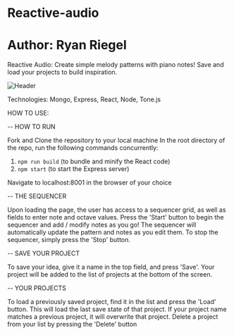 # Reactive-audio
# Author: Ryan Riegel


Reactive Audio:
Create simple melody patterns with piano notes! Save and load your projects to build inspiration.

![Header](https://github.com/rriegel/Reactive-Audio/blob/main/assets/screenshot-10242021.png "Header")

Technologies:
Mongo, Express, React, Node, Tone.js

HOW TO USE:

-- HOW TO RUN

Fork and Clone the repository to your local machine
In the root directory of the repo, run the following commands concurrently:
  1. `npm run build` (to bundle and minify the React code)
  2. `npm start` (to start the Express server)

Navigate to localhost:8001 in the browser of your choice

-- THE SEQUENCER

Upon loading the page, the user has access to a sequencer grid, as well as fields to enter note and octave values.
Press the 'Start' button to begin the sequencer and add / modify notes as you go!
The sequencer will automatically update the pattern and notes as you edit them.
To stop the sequencer, simply press the 'Stop' button.


-- SAVE YOUR PROJECT

To save your idea, give it a name in the top field, and press 'Save'.
Your project will be added to the list of projects at the bottom of the screen.


-- YOUR PROJECTS

To load a previously saved project, find it in the list and press the 'Load' button. This will load the last save state of that project.
If your project name matches a previous project, it will overwrite that project.
Delete a project from your list by pressing the 'Delete' button



